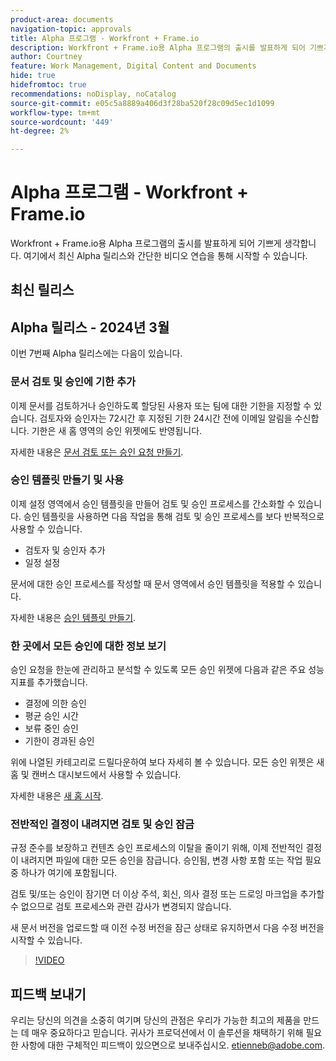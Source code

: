 ```yaml
---
product-area: documents
navigation-topic: approvals
title: Alpha 프로그램 - Workfront + Frame.io
description: Workfront + Frame.io용 Alpha 프로그램의 출시를 발표하게 되어 기쁘게 생각합니다. 여기에서 최신 Alpha 릴리스와 간단한 비디오 연습을 통해 시작할 수 있습니다.
author: Courtney
feature: Work Management, Digital Content and Documents
hide: true
hidefromtoc: true
recommendations: noDisplay, noCatalog
source-git-commit: e05c5a8889a406d3f28ba520f28c09d5ec1d1099
workflow-type: tm+mt
source-wordcount: '449'
ht-degree: 2%

---
```


# Alpha 프로그램 - Workfront + Frame.io

Workfront + Frame.io용 Alpha 프로그램의 출시를 발표하게 되어 기쁘게 생각합니다. 여기에서 최신 Alpha 릴리스와 간단한 비디오 연습을 통해 시작할 수 있습니다.

## 최신 릴리스

## Alpha 릴리스 - 2024년 3월

이번 7번째 Alpha 릴리스에는 다음이 있습니다.

### 문서 검토 및 승인에 기한 추가

이제 문서를 검토하거나 승인하도록 할당된 사용자 또는 팀에 대한 기한을 지정할 수 있습니다. 검토자와 승인자는 72시간 후 지정된 기한 24시간 전에 이메일 알림을 수신합니다. 기한은 새 홈 영역의 승인 위젯에도 반영됩니다.

자세한 내용은 [문서 검토 또는 승인 요청 만들기](/help/quicksilver/review-and-approve-work/document-reviews-and-approvals/manage-document-approvals/create-a-document-approval.md).

### 승인 템플릿 만들기 및 사용

이제 설정 영역에서 승인 템플릿을 만들어 검토 및 승인 프로세스를 간소화할 수 있습니다. 승인 템플릿을 사용하면 다음 작업을 통해 검토 및 승인 프로세스를 보다 반복적으로 사용할 수 있습니다.

* 검토자 및 승인자 추가
* 일정 설정

문서에 대한 승인 프로세스를 작성할 때 문서 영역에서 승인 템플릿을 적용할 수 있습니다.

자세한 내용은 [승인 템플릿 만들기](/help/quicksilver/review-and-approve-work/document-reviews-and-approvals/manage-document-approvals/create-approval-template.md).

### 한 곳에서 모든 승인에 대한 정보 보기

승인 요청을 한눈에 관리하고 분석할 수 있도록 모든 승인 위젯에 다음과 같은 주요 성능 지표를 추가했습니다.

* 결정에 의한 승인
* 평균 승인 시간
* 보류 중인 승인
* 기한이 경과된 승인

위에 나열된 카테고리로 드릴다운하여 보다 자세히 볼 수 있습니다. 모든 승인 위젯은 새 홈 및 캔버스 대시보드에서 사용할 수 있습니다.

자세한 내용은 [새 홈 시작](/help/quicksilver/workfront-basics/using-home/new-home/get-started-with-new-home.md).

### 전반적인 결정이 내려지면 검토 및 승인 잠금

규정 준수를 보장하고 컨텐츠 승인 프로세스의 이탈을 줄이기 위해, 이제 전반적인 결정이 내려지면 파일에 대한 모든 승인을 잠급니다. 승인됨, 변경 사항 포함 또는 작업 필요 중 하나가 여기에 포함됩니다.

검토 및/또는 승인이 잠기면 더 이상 주석, 회신, 의사 결정 또는 드로잉 마크업을 추가할 수 없으므로 검토 프로세스와 관련 감사가 변경되지 않습니다.

새 문서 버전을 업로드할 때 이전 수정 버전을 잠근 상태로 유지하면서 다음 수정 버전을 시작할 수 있습니다.

>[!VIDEO](https://video.tv.adobe.com/v/3428023/)


## 피드백 보내기

우리는 당신의 의견을 소중히 여기며 당신의 관점은 우리가 가능한 최고의 제품을 만드는 데 매우 중요하다고 믿습니다. 귀사가 프로덕션에서 이 솔루션을 채택하기 위해 필요한 사항에 대한 구체적인 피드백이 있으면으로 보내주십시오. [etienneb@adobe.com](mailto:etienneb@adobe.com).
